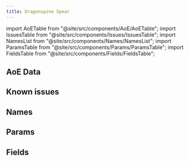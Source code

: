 ```yaml
---
title: Dragonspine Spear
---
```


import AoETable from "@site/src/components/AoE/AoETable";
import IssuesTable from "@site/src/components/Issues/IssuesTable";
import NamesList from "@site/src/components/Names/NamesList";
import ParamsTable from "@site/src/components/Params/ParamsTable";
import FieldsTable from "@site/src/components/Fields/FieldsTable";

## AoE Data

<AoETable item_key="dragonspinespear" data_src="weapon" />

## Known issues

<IssuesTable item_key="dragonspinespear" data_src="weapon" />

## Names

<NamesList item_key="dragonspinespear" data_src="weapon" />

## Params

<ParamsTable item_key="dragonspinespear" data_src="weapon" />

## Fields

<FieldsTable item_key="dragonspinespear" data_src="weapon" />
